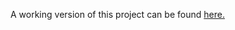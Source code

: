 A working version of this project can be found [here.](https://mclaborn2010.github.io/GitHub-Finder/)